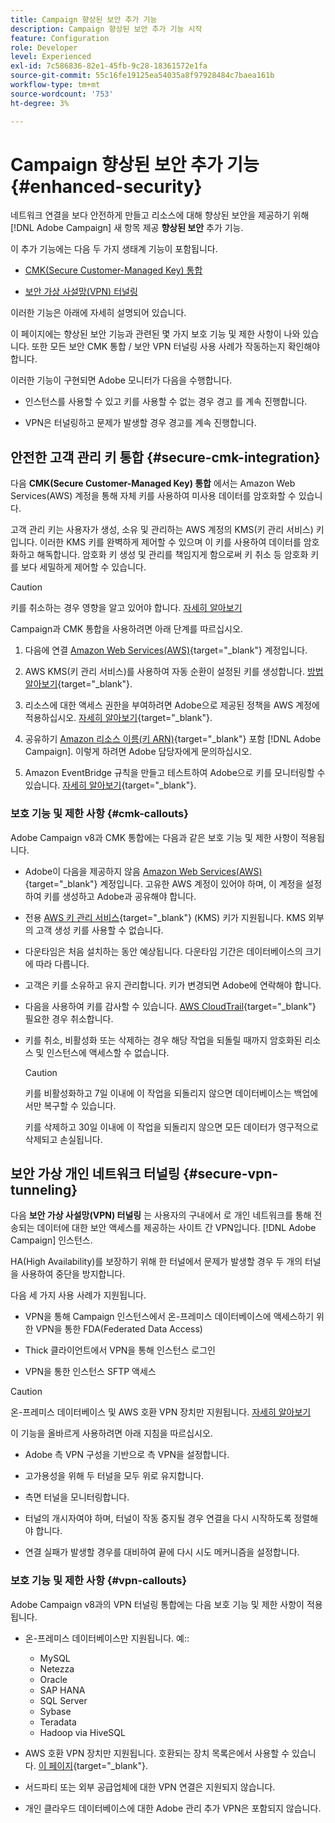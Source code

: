 ```yaml
---
title: Campaign 향상된 보안 추가 기능
description: Campaign 향상된 보안 추가 기능 시작
feature: Configuration
role: Developer
level: Experienced
exl-id: 7c586836-82e1-45fb-9c28-18361572e1fa
source-git-commit: 55c16fe19125ea54035a8f97928484c7baea161b
workflow-type: tm+mt
source-wordcount: '753'
ht-degree: 3%

---
```



# Campaign 향상된 보안 추가 기능 {#enhanced-security}

네트워크 연결을 보다 안전하게 만들고 리소스에 대해 향상된 보안을 제공하기 위해 [!DNL Adobe Campaign] 새 항목 제공 **향상된 보안** 추가 기능.

이 추가 기능에는 다음 두 가지 생태계 기능이 포함됩니다.

* [CMK(Secure Customer-Managed Key) 통합](#secure-cmk-integration)

* [보안 가상 사설망(VPN) 터널링](#secure-vpn-tunneling)

이러한 기능은 아래에 자세히 설명되어 있습니다.

이 페이지에는 향상된 보안 기능과 관련된 몇 가지 보호 기능 및 제한 사항이 나와 있습니다. 또한 모든 보안 CMK 통합 / 보안 VPN 터널링 사용 사례가 작동하는지 확인해야 합니다.

이러한 기능이 구현되면 Adobe 모니터가 다음을 수행합니다.

* 인스턴스를 사용할 수 있고 키를 사용할 수 없는 경우 경고 를 계속 진행합니다.

* VPN은 터널링하고 문제가 발생할 경우 경고를 계속 진행합니다.

## 안전한 고객 관리 키 통합 {#secure-cmk-integration}

다음 **CMK(Secure Customer-Managed Key) 통합** 에서는 Amazon Web Services(AWS) 계정을 통해 자체 키를 사용하여 미사용 데이터를 암호화할 수 있습니다.

고객 관리 키는 사용자가 생성, 소유 및 관리하는 AWS 계정의 KMS(키 관리 서비스) 키입니다. 이러한 KMS 키를 완벽하게 제어할 수 있으며 이 키를 사용하여 데이터를 암호화하고 해독합니다. 암호화 키 생성 및 관리를 책임지게 함으로써 키 취소 등 암호화 키를 보다 세밀하게 제어할 수 있습니다.

>[!CAUTION]
>
>키를 취소하는 경우 영향을 알고 있어야 합니다. [자세히 알아보기](#cmk-callouts)

Campaign과 CMK 통합을 사용하려면 아래 단계를 따르십시오.

1. 다음에 연결 [Amazon Web Services(AWS)](https://aws.amazon.com/){target="_blank"} 계정입니다.

1. AWS KMS(키 관리 서비스)를 사용하여 자동 순환이 설정된 키를 생성합니다. [방법 알아보기](https://docs.aws.amazon.com/kms/latest/developerguide/create-keys.html){target="_blank"}.

1. 리소스에 대한 액세스 권한을 부여하려면 Adobe으로 제공된 정책을 AWS 계정에 적용하십시오. [자세히 알아보기](https://docs.aws.amazon.com/kms/latest/developerguide/key-policy-services.html){target="_blank"}. <!--link TBC-->

1. 공유하기 [Amazon 리소스 이름(키 ARN)](https://docs.aws.amazon.com/kms/latest/developerguide/find-cmk-id-arn.html){target="_blank"} 포함 [!DNL Adobe Campaign]. 이렇게 하려면 Adobe 담당자에게 문의하십시오. <!--or Adobe transition manager?-->

1. Amazon EventBridge 규칙을 만들고 테스트하여 Adobe으로 키를 모니터링할 수 있습니다&#x200B;. [자세히 알아보기](https://docs.aws.amazon.com/eventbridge/latest/userguide/eb-rules.html){target="_blank"}.


### 보호 기능 및 제한 사항 {#cmk-callouts}

Adobe Campaign v8과 CMK 통합에는 다음과 같은 보호 기능 및 제한 사항이 적용됩니다.

* Adobe이 다음을 제공하지 않음 [Amazon Web Services(AWS)](https://aws.amazon.com/){target="_blank"} 계정입니다. 고유한 AWS 계정이 있어야 하며, 이 계정을 설정하여 키를 생성하고 Adobe과 공유해야 합니다.

* 전용 [AWS 키 관리 서비스](https://docs.aws.amazon.com/kms/latest/developerguide/overview.html){target="_blank"} (KMS) 키가 지원됩니다. KMS 외부의 고객 생성 키를 사용할 수 없습니다&#x200B;.

* 다운타임은 처음 설치하는 동안 예상됩니다. &#x200B;다운타임 기간은 데이터베이스의 크기에 따라 다릅니다.

* 고객은 키를 소유하고 유지 관리합니다. 키가 변경되면 Adobe에 연락해야 합니다&#x200B;.

* 다음을 사용하여 키를 감사할 수 있습니다. [AWS CloudTrail](https://docs.aws.amazon.com/awscloudtrail/latest/userguide/cloudtrail-user-guide.html){target="_blank"} 필요한 경우 취소합니다&#x200B;.

* 키를 취소, 비활성화 또는 삭제하는 경우 해당 작업을 되돌릴 때까지 암호화된 리소스 및 인스턴스에 액세스할 수 없습니다.

  >[!CAUTION]
  >
  >키를 비활성화하고 7일 이내에 이 작업을 되돌리지 않으면 데이터베이스는 백업에서만 복구할 수 있습니다.
  >
  >키를 삭제하고 30일 이내에 이 작업을 되돌리지 않으면 모든 데이터가 영구적으로 삭제되고 손실됩니다&#x200B;.

## 보안 가상 개인 네트워크 터널링 {#secure-vpn-tunneling}

다음 **보안 가상 사설망(VPN) 터널링** 는 사용자의 구내에서 로 개인 네트워크를 통해 전송되는 데이터에 대한 보안 액세스를 제공하는 사이트 간 VPN입니다. [!DNL Adobe Campaign] 인스턴스.

<!--As it connects two networks together, it is a site-to-site VPN.-->

HA(High Availability)를 보장하기 위해 한 터널에서 문제가 발생할 경우 두 개의 터널을 사용하여 중단을 방지합니다.

다음 세 가지 사용 사례가 지원됩니다.

* VPN을 통해 Campaign 인스턴스에서 온-프레미스 데이터베이스에 액세스하기 위한 VPN을 통한 FDA(Federated Data Access)

* Thick 클라이언트에서 VPN을 통해 인스턴스 로그인

* VPN을 통한 인스턴스 SFTP 액세스

>[!CAUTION]
>
>온-프레미스 데이터베이스 및 AWS 호환 VPN 장치만 지원됩니다. [자세히 알아보기](#vpn-callouts)

이 기능을 올바르게 사용하려면 아래 지침을 따르십시오.

* Adobe 측 VPN 구성을 기반으로 측 VPN을 설정합니다.

* 고가용성을 위해 두 터널을 모두 위로 유지합니다.

* 측면 터널을 모니터링합니다.

* 터널의 개시자여야 하며, 터널이 작동 중지될 경우 연결을 다시 시작하도록 정렬해야 합니다.

* 연결 실패가 발생할 경우를 대비하여 끝에 다시 시도 메커니즘을 설정합니다.


### 보호 기능 및 제한 사항 {#vpn-callouts}

Adobe Campaign v8과의 VPN 터널링 통합에는 다음 보호 기능 및 제한 사항이 적용됩니다.

* 온-프레미스 데이터베이스만 지원됩니다. 예:<!--Richa to check the list with PM-->:

   * MySQL
   * Netezza
   * Oracle
   * SAP HANA
   * SQL Server
   * Sybase
   * Teradata
   * Hadoop via HiveSQL

* AWS 호환 VPN 장치만 지원됩니다. 호환되는 장치 목록은에서 사용할 수 있습니다. [이 페이지](https://docs.aws.amazon.com/vpn/latest/s2svpn/your-cgw.html#example-configuration-files){target="_blank"}<!--check which list should be communicated-->.

* 서드파티 또는 외부 공급업체에 대한 VPN 연결은 지원되지 않습니다.

* 개인 클라우드 데이터베이스에 대한 Adobe 관리 추가 VPN은 포함되지 않습니다.
